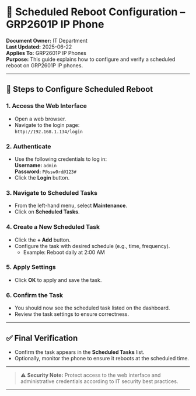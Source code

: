 # 📄 Scheduled Reboot Configuration – GRP2601P IP Phone

**Document Owner:** IT Department  
**Last Updated:** 2025-06-22  
**Applies To:** GRP2601P IP Phones  
**Purpose:** This guide explains how to configure and verify a scheduled reboot on GRP2601P IP phones.

---

## 🔧 Steps to Configure Scheduled Reboot

### 1. Access the Web Interface
- Open a web browser.
- Navigate to the login page:  
  `http://192.168.1.134/login`

### 2. Authenticate
- Use the following credentials to log in:  
  **Username:** `admin`  
  **Password:** `P@ssw0rd@123#`
- Click the **Login** button.

### 3. Navigate to Scheduled Tasks
- From the left-hand menu, select **Maintenance**.
- Click on **Scheduled Tasks**.

### 4. Create a New Scheduled Task
- Click the **+ Add** button.
- Configure the task with desired schedule (e.g., time, frequency).
  - Example: Reboot daily at 2:00 AM

### 5. Apply Settings
- Click **OK** to apply and save the task.

### 6. Confirm the Task
- You should now see the scheduled task listed on the dashboard.
- Review the task settings to ensure correctness.

---

## ✅ Final Verification

- Confirm the task appears in the **Scheduled Tasks** list.
- Optionally, monitor the phone to ensure it reboots at the scheduled time.

---

> ⚠️ **Security Note:** Protect access to the web interface and administrative credentials according to IT security best practices.

---

